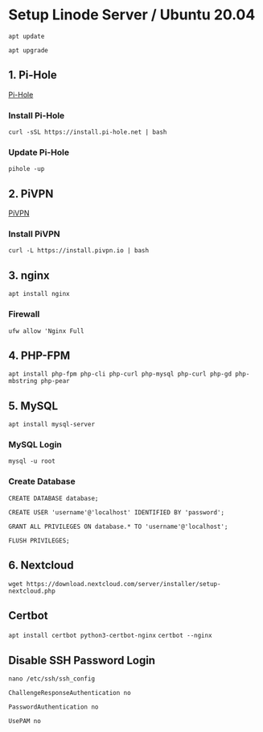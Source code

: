 # Setup Linode Server / Ubuntu 20.04

`apt update`

`apt upgrade`

## 1. Pi-Hole

[Pi-Hole](https://pi-hole.net/ "Pi-Hole")

### Install Pi-Hole

`curl -sSL https://install.pi-hole.net | bash`

### Update Pi-Hole

`pihole -up`

## 2. PiVPN

[PiVPN](https://pivpn.io/ "PiVPN")

### Install PiVPN

`curl -L https://install.pivpn.io | bash`

## 3. nginx

`apt install nginx`

### Firewall

`ufw allow 'Nginx Full`

## 4. PHP-FPM

`apt install php-fpm php-cli php-curl php-mysql php-curl php-gd php-mbstring php-pear`

## 5. MySQL

`apt install mysql-server`

### MySQL Login

`mysql -u root`

### Create Database

`CREATE DATABASE database;`

`CREATE USER 'username'@'localhost' IDENTIFIED BY 'password';`

`GRANT ALL PRIVILEGES ON database.* TO 'username'@'localhost';`

`FLUSH PRIVILEGES;`

## 6. Nextcloud

`wget https://download.nextcloud.com/server/installer/setup-nextcloud.php`

## Certbot

`apt install certbot python3-certbot-nginx`
`certbot --nginx`

## Disable SSH Password Login

`nano /etc/ssh/ssh_config`

`ChallengeResponseAuthentication no`

`PasswordAuthentication no`

`UsePAM no`
